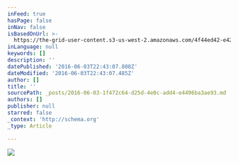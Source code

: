 ```yaml
---
inFeed: true
hasPage: false
inNav: false
isBasedOnUrl: >-
  https://the-grid-user-content.s3-us-west-2.amazonaws.com/4f44ed42-e428-4b4d-b02d-fca40112d21e.jpg
inLanguage: null
keywords: []
description: ''
datePublished: '2016-06-03T22:43:07.808Z'
dateModified: '2016-06-03T22:43:07.485Z'
author: []
title: ''
sourcePath: _posts/2016-06-03-1f472c64-d25d-4e0c-add4-e4496ba3ae93.md
authors: []
publisher: null
starred: false
_context: 'http://schema.org'
_type: Article

---
```

![](https://the-grid-user-content.s3-us-west-2.amazonaws.com/4f44ed42-e428-4b4d-b02d-fca40112d21e.jpg)